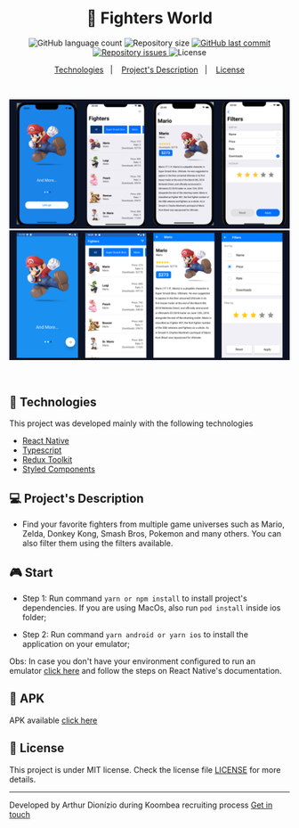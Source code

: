 <h1 align="center">
  🚀 Fighters World
</h1>
<p align="center">
  <img alt="GitHub language count" src="https://img.shields.io/github/languages/count/dionart/FightersUniverse">

  <img alt="Repository size" src="https://img.shields.io/github/repo-size/dionart/FightersUniverse">
  
  <a href="https://github.com/dionart/FightersUniverse/commits/master">
    <img alt="GitHub last commit" src="https://img.shields.io/github/last-commit/dionart/FightersUniverse">
  </a>

  <a href="https://github.com/dionart/FightersUniverse/issues">
    <img alt="Repository issues" src="https://img.shields.io/github/issues/dionart/FightersUniverse">
  </a>

  <img alt="License" src="https://img.shields.io/badge/license-MIT-brightgreen">
</p>

<p align="center">
  <a href="#rocket-technologies">Technologies</a>&nbsp;&nbsp;&nbsp;|&nbsp;&nbsp;&nbsp;
  <a href="#-projects-description">Project's Description</a>&nbsp;&nbsp;&nbsp;|&nbsp;&nbsp;&nbsp;
  <a href="#memo-license">License</a>
</p>

<br>


<p align="center" style="width: 100%">
  <img alt="Frontend" src=".github/android.png">
  <img alt="Frontend" src=".github/ios.png">
</p>

<br>

## :rocket: Technologies

This project was developed mainly with the following technologies

- [React Native](https://facebook.github.io/react-native/)
- [Typescript](https://www.typescriptlang.org/)
- [Redux Toolkit](https://redux-toolkit.js.org/)
- [Styled Components](https://styled-components.com/)

## 💻 Project's Description

- Find your favorite fighters from multiple game universes such as Mario, Zelda, Donkey Kong, Smash Bros, Pokemon and many others. You can also filter them using the filters available.

## 🎮 Start

- Step 1: Run command `yarn or npm install` to install project's dependencies. If you are using MacOs, also run `pod install` inside ios folder;

- Step 2: Run command `yarn android or yarn ios` to install the application on your emulator;

Obs: In case you don't have your environment configured to run an emulator [click here](https://reactnative.dev/docs/environment-setup) and follow the steps on React Native's documentation.

## 🤖 APK

APK available [click here](https://drive.google.com/file/d/1XA2GUcG61pM9snTh3HYuRyK_4GsuDvAI/view?usp=sharing)

## :memo: License

This project is under MIT license. Check the license file [LICENSE](LICENSE.md) for more details.

---

Developed by Arthur Dionízio during Koombea recruiting process [Get in touch](https://www.linkedin.com/in/dionart)
